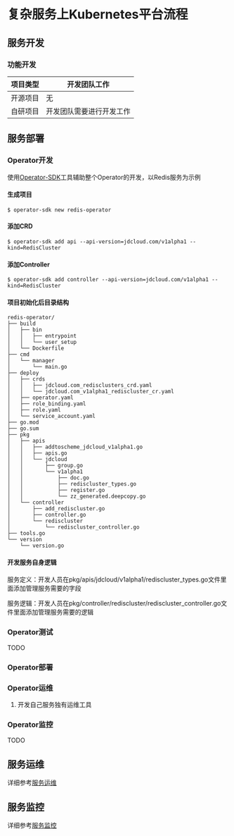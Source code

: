 # 复杂服务上Kubernetes平台流程

## 服务开发

### 功能开发

|   项目类型   |    开发团队工作          |
|--------------|----------------------------|
|开源项目      |        无                   |
|自研项目      |开发团队需要进行开发工作    |

## 服务部署

### Operator开发

使用[Operator-SDK](https://github.com/operator-framework/operator-sdk)工具辅助整个Operator的开发，以Redis服务为示例

#### 生成项目

```
$ operator-sdk new redis-operator
```

#### 添加CRD

```
$ operator-sdk add api --api-version=jdcloud.com/v1alpha1 --kind=RedisCluster
```

#### 添加Controller

```
$ operator-sdk add controller --api-version=jdcloud.com/v1alpha1 --kind=RedisCluster
```

#### 项目初始化后目录结构

```
redis-operator/
├── build
│   ├── bin
│   │   ├── entrypoint
│   │   └── user_setup
│   └── Dockerfile
├── cmd
│   └── manager
│       └── main.go
├── deploy
│   ├── crds
│   │   ├── jdcloud.com_redisclusters_crd.yaml
│   │   └── jdcloud.com_v1alpha1_rediscluster_cr.yaml
│   ├── operator.yaml
│   ├── role_binding.yaml
│   ├── role.yaml
│   └── service_account.yaml
├── go.mod
├── go.sum
├── pkg
│   ├── apis
│   │   ├── addtoscheme_jdcloud_v1alpha1.go
│   │   ├── apis.go
│   │   └── jdcloud
│   │       ├── group.go
│   │       └── v1alpha1
│   │           ├── doc.go
│   │           ├── rediscluster_types.go
│   │           ├── register.go
│   │           └── zz_generated.deepcopy.go
│   └── controller
│       ├── add_rediscluster.go
│       ├── controller.go
│       └── rediscluster
│           └── rediscluster_controller.go
├── tools.go
└── version
    └── version.go
```

#### 开发服务自身逻辑

服务定义：开发人员在pkg/apis/jdcloud/v1alpha1/rediscluster_types.go文件里面添加管理服务需要的字段

服务逻辑：开发人员在pkg/controller/rediscluster/rediscluster_controller.go文件里面添加管理服务需要的逻辑

### Operator测试

TODO

### Operator部署


### Operator运维

1. 开发自己服务独有运维工具

### Operator监控

TODO

## 服务运维

详细参考[服务运维](./service-operations-on-kubernetes.md)

## 服务监控

详细参考[服务监控](./service-metric-on-kubernetes.md)